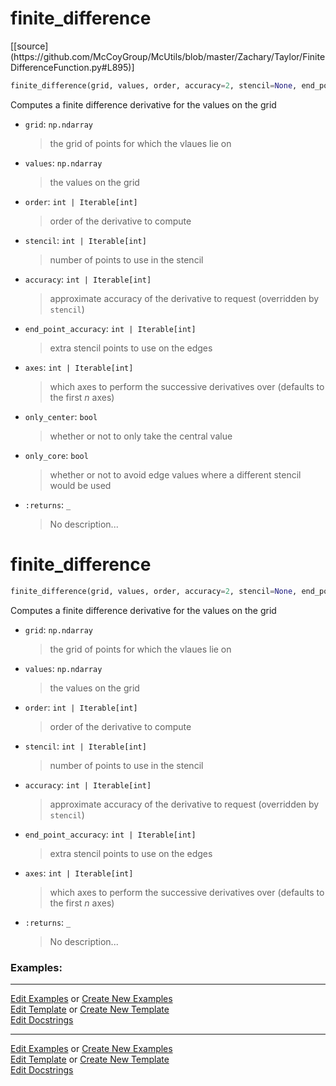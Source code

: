 # <a id="McUtils.Zachary.Taylor.FiniteDifferenceFunction.finite_difference">finite_difference</a>
<div class="docs-source-link" markdown="1">
[[source](https://github.com/McCoyGroup/McUtils/blob/master/Zachary/Taylor/FiniteDifferenceFunction.py#L895)]
</div>

```python
finite_difference(grid, values, order, accuracy=2, stencil=None, end_point_accuracy=1, axes=None, only_core=False, only_center=False, dtype='float64', **kw): 
```
Computes a finite difference derivative for the values on the grid
- `grid`: `np.ndarray`
    >the grid of points for which the vlaues lie on
- `values`: `np.ndarray`
    >the values on the grid
- `order`: `int | Iterable[int]`
    >order of the derivative to compute
- `stencil`: `int | Iterable[int]`
    >number of points to use in the stencil
- `accuracy`: `int | Iterable[int]`
    >approximate accuracy of the derivative to request (overridden by `stencil`)
- `end_point_accuracy`: `int | Iterable[int]`
    >extra stencil points to use on the edges
- `axes`: `int | Iterable[int]`
    >which axes to perform the successive derivatives over (defaults to the first _n_ axes)
- `only_center`: `bool`
    >whether or not to only take the central value
- `only_core`: `bool`
    >whether or not to avoid edge values where a different stencil would be used
- `:returns`: `_`
    >No description... 

# <a id="McUtils.Zachary.Taylor.FiniteDifferenceFunction.finite_difference">finite_difference</a>

```python
finite_difference(grid, values, order, accuracy=2, stencil=None, end_point_accuracy=1, axes=None, dtype='float64', **kw): 
```
Computes a finite difference derivative for the values on the grid
- `grid`: `np.ndarray`
    >the grid of points for which the vlaues lie on
- `values`: `np.ndarray`
    >the values on the grid
- `order`: `int | Iterable[int]`
    >order of the derivative to compute
- `stencil`: `int | Iterable[int]`
    >number of points to use in the stencil
- `accuracy`: `int | Iterable[int]`
    >approximate accuracy of the derivative to request (overridden by `stencil`)
- `end_point_accuracy`: `int | Iterable[int]`
    >extra stencil points to use on the edges
- `axes`: `int | Iterable[int]`
    >which axes to perform the successive derivatives over (defaults to the first _n_ axes)
- `:returns`: `_`
    >No description... 

### Examples: 


___

[Edit Examples](https://github.com/McCoyGroup/References/edit/gh-pages/Documentation/examples/McUtils/Zachary/Taylor/FiniteDifferenceFunction/finite_difference.md) or 
[Create New Examples](https://github.com/McCoyGroup/References/new/gh-pages/?filename=Documentation/examples/McUtils/Zachary/Taylor/FiniteDifferenceFunction/finite_difference.md) <br/>
[Edit Template](https://github.com/McCoyGroup/References/edit/gh-pages/Documentation/templates/McUtils/Zachary/Taylor/FiniteDifferenceFunction/finite_difference.md) or 
[Create New Template](https://github.com/McCoyGroup/References/new/gh-pages/?filename=Documentation/templates/McUtils/Zachary/Taylor/FiniteDifferenceFunction/finite_difference.md) <br/>
[Edit Docstrings](https://github.com/McCoyGroup/McUtils/edit/master/Zachary/Taylor/FiniteDifferenceFunction.py?message=Update%20Docs)

___

[Edit Examples](https://github.com/McCoyGroup/McUtils/edit/gh-pages/ci/examples/McUtils/Zachary/Taylor/FiniteDifferenceFunction/finite_difference.md) or 
[Create New Examples](https://github.com/McCoyGroup/McUtils/new/gh-pages/?filename=ci/examples/McUtils/Zachary/Taylor/FiniteDifferenceFunction/finite_difference.md) <br/>
[Edit Template](https://github.com/McCoyGroup/McUtils/edit/gh-pages/ci/docs/McUtils/Zachary/Taylor/FiniteDifferenceFunction/finite_difference.md) or 
[Create New Template](https://github.com/McCoyGroup/McUtils/new/gh-pages/?filename=ci/docs/templates/McUtils/Zachary/Taylor/FiniteDifferenceFunction/finite_difference.md) <br/>
[Edit Docstrings](https://github.com/McCoyGroup/McUtils/edit/master/Zachary/Taylor/FiniteDifferenceFunction.py#L895?message=Update%20Docs)